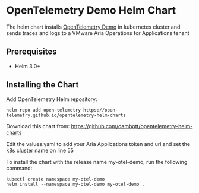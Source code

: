 # OpenTelemetry Demo Helm Chart

The helm chart installs [OpenTelemetry Demo](https://github.com/open-telemetry/opentelemetry-demo)
in kubernetes cluster and sends traces and logs to a VMware Aria Operations for Applications tenant

## Prerequisites

- Helm 3.0+

## Installing the Chart

Add OpenTelemetry Helm repository:

```console
helm repo add open-telemetry https://open-telemetry.github.io/opentelemetry-helm-charts
```
Download this chart from: https://github.com/dambott/opentelemetry-helm-charts

Edit the values.yaml to add your Aria Applications token and url and set the k8s cluster name on line 55

To install the chart with the release name my-otel-demo, run the following command:

```console
kubectl create namespace my-otel-demo
helm install --namespace my-otel-demo my-otel-demo .
```

